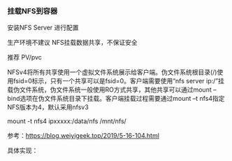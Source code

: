 


### 挂载NFS到容器

安装NFS Server 进行配置

生产环境不建议 NFS挂载数据共享，不保证安全

推荐 PV/pvc



NFSv4将所有共享使用一个虚拟文件系统展示给客户端。伪文件系统根目录(/)使用fsid=0标示，只有一个共享可以是fsid=0。客户端需要使用“nfs server ip:/”挂载伪文件系统，伪文件系统一般使用RO方式共享，其他共享可以通过mount –bind选项在伪文件系统目录下挂载。客户端挂载过程需要通过mount –t nfs4指定NFS版本为4，默认采用nfsv3

mount -t nfs4 ipxxxxx:/data/nfs   /mnt/nfs/


参考：https://blog.weiyigeek.top/2019/5-16-104.html


具体实现：
